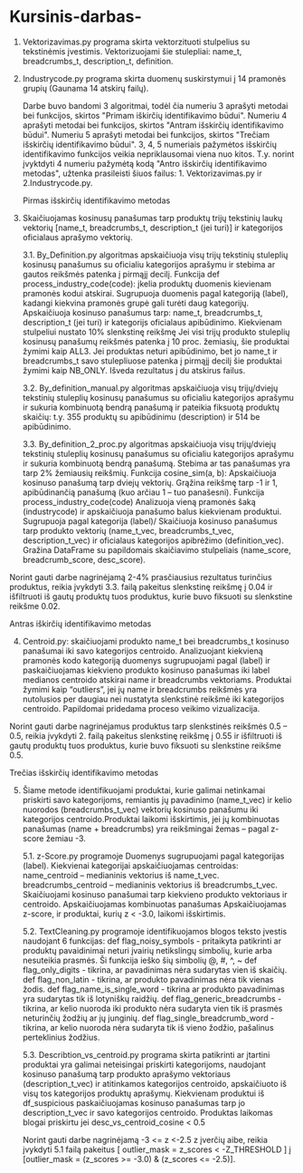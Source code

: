 # Kursinis-darbas-

1. Vektorizavimas.py programa skirta vektorzituoti stulpelius su tekstinėmis įvestimis. Vektorizuojami šie stulepliai: name_t, breadcrumbs_t, description_t, definition.
2. Industrycode.py programa skirta duomenų suskirstymui į 14 pramonės grupių (Gaunama 14 atskirų failų).

   Darbe buvo bandomi 3 algoritmai, todėl čia numeriu 3 aprašyti metodai bei funkcijos, skirtos "Primam iškirčių identifikavimo būdui". Numeriu 4 aprašyti metodai bei funkcijos, skirtos "Antram išskirčių identifikavimo būdui". Numeriu 5 aprašyti metodai bei funkcijos, skirtos "Trečiam išskirčių identifikavimo būdui".
   3, 4, 5 numeriais pažymėtos išskirčių identifikavimo funkcijos veikia nepriklausomai viena nuo kitos. T.y. norint įvyktdyti 4 numeriu pažymėtą kodą "Antro išskirčių identifikavimo metodas", užtenka prasileisti šiuos failus: 1. Vektorizavimas.py ir 2.Industrycode.py.

   Pirmas išskirčių identifikavimo metodas

3.  Skaičiuojamas kosinusų panašumas tarp produktų trijų tekstinių laukų vektorių [name_t, breadcrumbs_t, description_t (jei turi)] ir kategorijos oficialaus aprašymo vektorių.
   
      3.1.  By_Definition.py algoritmas apskaičiuoja visų trijų tekstinių stuleplių kosinusų panašumus su oficialiu kategorijos aprašymu ir stebima ar gautos reikšmės patenka į pirmąjį decilį. 
   Funkcija def process_industry_code(code): įkelia produktų duomenis kievienam pramonės kodui atskirai. Sugrupuoja duomenis pagal kategoriją (label), kadangi kiekvina pramonės grupė gali turėti daug kategorijų.
                                                Apskaičiuoja kosinuso panašumus tarp: name_t, breadcrumbs_t, description_t (jei turi) ir kategorijs oficialaus apibūdinimo.
                                                Kiekvienam stulpeliui nustato 10% slenkstinę reikšmę
                                                Jei visi trijų produkto stuleplių kosinusų panašumų reikšmės patenka į 10 proc. žemiasių, šie produktai žymimi kaip ALL3.
                                                Jei produktas neturi apibūdinimo, bet jo name_t ir breadcrumbs_t savo stulepliuose patenka į pirmąjį decilį šie produktai žymimi kaip NB_ONLY.
                                                Išveda rezultatus į du atskirus failus.

      3.2.  By_definition_manual.py algoritmas apskaičiuoja visų trijų/dviejų tekstinių stuleplių kosinusų panašumus su oficialiu kategorijos aprašymu ir sukuria kombinuotą bendrą panašumą ir pateikia fiksuotą       produktų skaičių: t.y. 355 produktų su apibūdinimu (description) ir 514 be apibūdinimo.

      3.3.  By_definition_2_proc.py algoritmas apskaičiuoja visų trijų/dviejų tekstinių stuleplių kosinusų panašumus su oficialiu kategorijos aprašymu ir sukuria kombinuotą bendrą panašumą. Stebima ar tas panašumas yra tarp 2% žemiausių reikšmių.
    Funkcija cosine_sim(a, b): Apskaičiuoja kosinuso panašumą tarp dviejų vektorių. Grąžina reikšmę tarp -1 ir 1, apibūdinančią panašumą (kuo arčiau 1 – tuo panašesni).
    Funkcija process_industry_code(code) Analizuoja vieną pramonės šaką (industrycode) ir apskaičiuoja panašumo balus kiekvienam produktui. Sugrupuoja pagal kategorija (label)/
                                            Skaičiuoja kosinuso panašumus tarp produkto vektorių (name_t_vec, breadcrumbs_t_vec, description_t_vec) ir oficialaus kategorijos apibrėžimo (definition_vec).
                                            Gražina DataFrame su papildomais skaičiavimo stulpeliais (name_score, breadcrumb_score, desc_score).                         
  
   Norint gauti darbe nagrinėjamą 2-4% prasčiausius rezultatus turinčius produktus, reikia įvykdyti 3.3. failą pakeitus slenkstinę reikšmę į 0.04 ir išfiltruoti iš gautų produktų tuos produktus, kurie buvo fiksuoti su slenkstine reikšme 0.02.

  Antras iškirčių identifikavimo metodas
  
4.  Centroid.py: skaičiuojami produkto name_t bei breadcrumbs_t kosinuso panašumai iki savo kategorijos centroido. Analizuojant kiekvieną pramonės kodo kategoriją duomenys sugrupuojami pagal (label) ir paskaičiuojamas kiekvieno produkto kosinuso panašumas iki label medianos centroido atskirai name ir breadcrumbs vektoriams. Produktai žymimi kaip “outliers”, jei jų name ir breadcrumbs reikšmės yra nutolusios per daugiau nei nustatyta slenkstinė reikšmė iki kategorijos centroido. Papildomai pridedama proceso veikimo vizualizacija. 

 

   Norint gauti darbe nagrinėjamus produktus tarp slenkstinės reikšmės 0.5 – 0.5, reikia įvykdyti 2. failą pakeitus slenkstinę reikšmę į 0.55 ir išfiltruoti iš gautų produktų tuos produktus, kurie buvo fiksuoti su slenkstine reikšme 0.5. 

   Trečias išskirčių identifikavimo metodas
   
5. Šiame metode identifikuojami produktai, kurie galimai netinkamai priskirti savo kategorijoms, remiantis jų pavadinimo (name_t_vec) ir kelio nuorodos (breadcrumbs_t_vec) vektorių kosinuso panašumu iki kategorijos centroido.Produktai laikomi išskirtimis, jei jų kombinuotas panašumas (name + breadcrumbs) yra reikšmingai žemas – pagal z-score žemiau -3.

   5.1. z-Score.py programoje
                              Duomenys sugrupuojami pagal kategorijas (label).
                              Kiekvienai kategorijai apskaičiuojamas centroidas:
                                          name_centroid – medianinis vektorius iš name_t_vec.
                                          breadcrumbs_centroid – medianinis vektorius iš breadcrumbs_t_vec.
                              Skaičiuojami kosinuso panašumai tarp kiekvieno produkto vektoriaus ir centroido.
                              Apskaičiuojamas kombinuotas panašumas
                              Apskaičiuojamas z-score, ir produktai, kurių z < -3.0, laikomi išskirtimis.

   5.2. TextCleaning.py programoje identifikuojamos blogos teksto įvestis naudojant 6 funkcijas:
                              def flag_noisy_symbols - pritaikyta patikrinti ar produktų pavaidinimai neturi įvairių netikslingų simbolių, kurie arba nesuteikia prasmės. Ši funkcija ieško šių simbolių @, #, ^, ~
                              def flag_only_digits - tikrina, ar pavadinimas nėra sudarytas vien iš skaičių.
                              def flag_non_latin - tikrina, ar produkto pavadinimas nėra tik vienas žodis.
                              def flag_name_is_single_word - tikrina ar produkto pavadinimas yra sudarytas tik iš lotyniškų raidžių.
                              def flag_generic_breadcrumbs -tikrina, ar kelio nuoroda iki produkto nėra sudaryta vien tik iš prasmės neturinčių žodžių ar jų junginių.
                              def flag_single_breadcrumb_word - tikrina, ar kelio nuoroda nėra sudaryta tik iš vieno žodžio, pašalinus perteklinius žodžius.

   5.3. Describtion_vs_centroid.py  programa skirta patikrinti ar įtartini produktai yra galimai neteisingai priskirti kategorijoms, naudojant kosinuso panašumą tarp produkto aprašymo vektoriaus (description_t_vec) ir atitinkamos kategorijos centroido, apskaičiuoto iš visų tos kategorijos produktų aprašymų.
                              Kiekvienam produktui iš df_suspicious paskaičiuojamas kosinuso panašumas tarp jo description_t_vec ir savo kategorijos centroido.
                              Produktas laikomas blogai priskirtu jei desc_vs_centroid_cosine < 0.5
                              
   Norint gauti darbe nagrinėjamą -3 <= z <-2.5 z įverčių aibe, reikia įvykdyti 5.1 failą pakeitus [ outlier_mask = z_scores < -Z_THRESHOLD ] į [outlier_mask = (z_scores >= -3.0) & (z_scores <= -2.5)].

   



 












